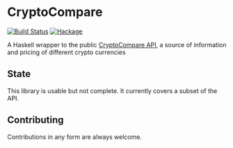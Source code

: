 # CryptoCompare

[![Build Status](https://travis-ci.org/aviaviavi/cryptocompare.svg?branch=master)](https://travis-ci.org/aviaviavi/cryptocompare)
[![Hackage](https://img.shields.io/hackage/v/cryptocompare.svg)](https://hackage.haskell.org/package/cryptocompare-0.0.3)

A Haskell wrapper to the public [CryptoCompare API](https://www.cryptocompare.com/api/), a 
source of information and pricing of different crypto currencies

## State

This library is usable but not complete. It currently covers a subset of the API.

## Contributing

Contributions in any form are always welcome.

